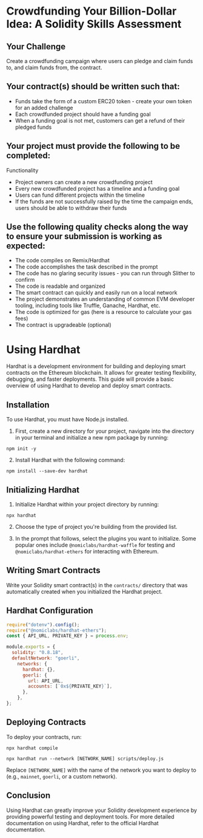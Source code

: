 # Crowdfunding Your Billion-Dollar Idea: A Solidity Skills Assessment

## Your Challenge 
Create a crowdfunding campaign where users can pledge and claim funds to, and claim funds from, the contract. 

## Your contract(s) should be written such that: 
- Funds take the form of a custom ERC20 token - create your own token for an added challenge 
- Each crowdfunded project should have a funding goal 
- When a funding goal is not met, customers can get a refund of their pledged funds 

## Your project must provide the following to be completed: 
Functionality 
- Project owners can create a new crowdfunding project 
- Every new crowdfunded project has a timeline and a funding goal 
- Users can fund different projects within the timeline 
- If the funds are not successfully raised by the time the campaign ends, users should be able to withdraw their funds 

## Use the following quality checks along the way to ensure your submission is working as expected: 
- The code compiles on Remix/Hardhat 
- The code accomplishes the task described in the prompt 
- The code has no glaring security issues - you can run through Slither to confirm 
- The code is readable and organized 
- The smart contract can quickly and easily run on a local network 
- The project demonstrates an understanding of common EVM developer tooling, including tools like Truffle, Ganache, Hardhat, etc. 
- The code is optimized for gas (here is a resource to calculate your gas fees) 
- The contract is upgradeable (optional)

# Using Hardhat

Hardhat is a development environment for building and deploying smart contracts on the Ethereum blockchain. It allows for greater testing flexibility, debugging, and faster deployments. This guide will provide a basic overview of using Hardhat to develop and deploy smart contracts.

## Installation

To use Hardhat, you must have Node.js installed.

1. First, create a new directory for your project, navigate into the directory in your terminal and initialize a new npm package by running:
```
npm init -y
```

2. Install Hardhat with the following command:
```
npm install --save-dev hardhat
```

## Initializing Hardhat

1. Initialize Hardhat within your project directory by running:
```
npx hardhat
```

2. Choose the type of project you're building from the provided list.

3. In the prompt that follows, select the plugins you want to initialize. Some popular ones include ``@nomiclabs/hardhat-waffle`` for testing and ``@nomiclabs/hardhat-ethers`` for interacting with Ethereum.

## Writing Smart Contracts

Write your Solidity smart contract(s) in the ``contracts/`` directory that was automatically created when you initialized the Hardhat project.

## Hardhat Configuration
```javascript
require("dotenv").config();
require("@nomiclabs/hardhat-ethers");
const { API_URL, PRIVATE_KEY } = process.env;

module.exports = {
  solidity: "0.8.18",
  defaultNetwork: "goerli",
    networks: {
      hardhat: {},
      goerli: { 
        url: API_URL,
        accounts: [`0x${PRIVATE_KEY}`],
      },
    },
};
```

## Deploying Contracts

To deploy your contracts, run:

```
npx hardhat compile
```

```
npx hardhat run --network [NETWORK_NAME] scripts/deploy.js
```

Replace ``[NETWORK_NAME]`` with the name of the network you want to deploy to (e.g., ``mainnet``, ``goerli``, or a custom network).

## Conclusion

Using Hardhat can greatly improve your Solidity development experience by providing powerful testing and deployment tools. For more detailed documentation on using Hardhat, refer to the official Hardhat documentation.